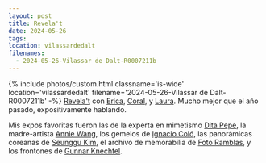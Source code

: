 ```yaml
---
layout: post
title: Revela't
date: 2024-05-26
tags: 
location: vilassardedalt
filenames:
  - 2024-05-26-Vilassar de Dalt-R0007211b
---
```

{% include photos/custom.html classname='is-wide' location='vilassardedalt' filename='2024-05-26-Vilassar de Dalt-R0007211b' -%}
[Revela't](https://revela-t.cat) con [Erica](https://www.ericafustero.com), [Coral](https://www.instagram.com/somethingsburning/), y [Laura](https://www.laurameseguer.com). Mucho mejor que el año pasado, expositivamente hablando. 

Mis expos favoritas fueron las de la experta en mimetismo [Dita Pepe](https://ditapepe.cz), la madre-artista [Annie Wang](https://artanniewang.weebly.com), los gemelos de [Ignacio Coló](https://www.instagram.com/ignaciocolo), las panorámicas coreanas de [Seunggu Kim](https://www.seunggukim.com), el archivo de memorabilia de [Foto Ramblas](https://revela-t.cat/en/coleccion-santos-montes-eng), y los frontones de [Gunnar Knechtel](https://gunnarknechtel.com).